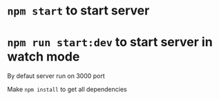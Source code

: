 # `npm start` to start server
# `npm run start:dev` to start server in watch mode

By defaut server run on 3000 port

Make `npm install` to get all dependencies
